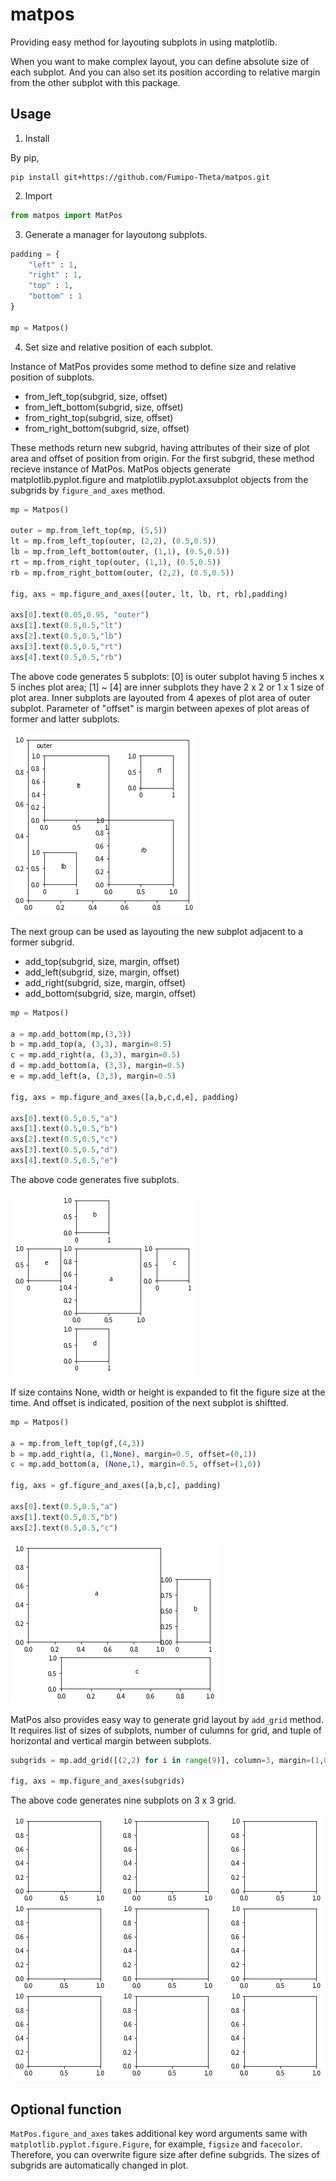# matpos

Providing easy method for layouting subplots in using matplotlib.

When you want to make complex layout, you can define absolute size of each subplot.
And you can also set its position according to relative margin from the other subplot with this package.

## Usage

1. Install

By pip,

```
pip install git+https://github.com/Fumipo-Theta/matpos.git
```

2. Import

```python
from matpos import MatPos
```

3. Generate a manager for layoutong subplots.


```python
padding = {
    "left" : 1,
    "right" : 1,
    "top" : 1,
    "bottom" : 1
}

mp = Matpos()
```

4. Set size and relative position of each subplot.

Instance of MatPos provides some method to define size and relative position of subplots.

* from_left_top(subgrid, size, offset)
* from_left_bottom(subgrid, size, offset)
* from_right_top(subgrid, size, offset)
* from_right_bottom(subgrid, size, offset)

These methods return new subgrid, having attributes of their size of plot area and offset of position from origin.
For the first subgrid, these method recieve instance of MatPos.
MatPos objects generate matplotlib.pyplot.figure and matplotlib.pyplot.axsubplot objects from the subgrids by `figure_and_axes` method.

```python
mp = Matpos()

outer = mp.from_left_top(mp, (5,5))
lt = mp.from_left_top(outer, (2,2), (0.5,0.5))
lb = mp.from_left_bottom(outer, (1,1), (0.5,0.5))
rt = mp.from_right_top(outer, (1,1), (0.5,0.5))
rb = mp.from_right_bottom(outer, (2,2), (0.5,0.5))

fig, axs = mp.figure_and_axes([outer, lt, lb, rt, rb],padding)

axs[0].text(0.05,0.95, "outer")
axs[1].text(0.5,0.5,"lt")
axs[2].text(0.5,0.5,"lb")
axs[3].text(0.5,0.5,"rt")
axs[4].text(0.5,0.5,"rb")
```
The above code generates 5 subplots: [0] is outer subplot having 5 inches x 5 inches plot area; [1] ~ [4] are inner subplots they have 2 x 2 or 1 x 1 size of plot area.
Inner subplots are layouted from 4 apexes of plot area of outer subplot.
Parameter of "offset" is margin between apexes of plot areas of former and latter subplots.


![Layout inset](./docs/image/matpos_inset.png)

The next group can be used as layouting the new subplot adjacent to a former subgrid.
* add_top(subgrid, size, margin, offset)
* add_left(subgrid, size, margin, offset)
* add_right(subgrid, size, margin, offset)
* add_bottom(subgrid, size, margin, offset)

```python
mp = Matpos()

a = mp.add_bottom(mp,(3,3))
b = mp.add_top(a, (3,3), margin=0.5)
c = mp.add_right(a, (3,3), margin=0.5)
d = mp.add_bottom(a, (3,3), margin=0.5)
e = mp.add_left(a, (3,3), margin=0.5)

fig, axs = mp.figure_and_axes([a,b,c,d,e], padding)

axs[0].text(0.5,0.5,"a")
axs[1].text(0.5,0.5,"b")
axs[2].text(0.5,0.5,"c")
axs[3].text(0.5,0.5,"d")
axs[4].text(0.5,0.5,"e")
```

The above code generates five subplots.

![](./docs/image/matpos_adjacent.png)

If size contains None, width or height is expanded to fit the figure size at the time.
And offset is indicated, position of the next subplot is shiftted.

```python
mp = Matpos()

a = mp.from_left_top(gf,(4,3))
b = mp.add_right(a, (1,None), margin=0.5, offset=(0,1))
c = mp.add_bottom(a, (None,1), margin=0.5, offset=(1,0))

fig, axs = gf.figure_and_axes([a,b,c], padding)

axs[0].text(0.5,0.5,"a")
axs[1].text(0.5,0.5,"b")
axs[2].text(0.5,0.5,"c")
```

![](./docs/image/matpos_expand.png)

MatPos also provides easy way to generate grid layout by `add_grid` method.
It requires list of sizes of subplots, number of culumns for grid, and tuple of horizontal and vertical margin between subplots.

```python
subgrids = mp.add_grid([(2,2) for i in range(9)], column=3, margin=(1,0.5))

fig, axs = mp.figure_and_axes(subgrids)
```

The above code generates nine subplots on 3 x 3 grid.

![](./docs/image/matpos_grid.png)

## Optional function

`MatPos.figure_and_axes` takes additional key word arguments same with `matplotlib.pyplot.figure.Figure`, for example, `figsize` and `facecolor`.
Therefore, you can overwrite figure size after define subgrids.
The sizes of subgrids are automatically changed in plot.